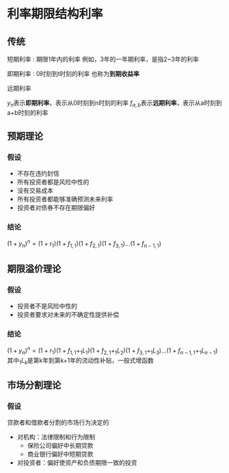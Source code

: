 # 利率期限结构利率
## 传统

短期利率
: 期限1年内的利率
例如，3年的一年期利率，是指2~3年的利率

即期利率
: 0时刻到t时刻的利率
也称为**到期收益率**

远期利率

$y_n$表示**即期利率**，表示从0时刻到n时刻的利率
$f_{a,b}$表示**远期利率**，表示从a时刻到a+b时刻的利率

## 预期理论

### 假设
- 不存在违约封信
- 所有投资者都是风险中性的
- 没有交易成本
- 所有投资者都能够准确预测未来利率
- 投资者对债券不存在期限偏好

### 结论
$(1+y_n)^n=(1+r_1)(1+f_{1,1})(1+f_{2,1})(1+f_{3,1})...(1+f_{n-1,1})$

## 期限溢价理论

### 假设
- 投资者不是风险中性的
- 投资者要求对未来的不确定性提供补偿

### 结论
$(1+y_n)^n=(1+r_1)(1+f_{1,1}+ _ 1L_1)(1+f_{2,1}+ _ 1L_2)(1+f_{3,1}+ _ 1L_3)...(1+f_{n-1,1}+ _ 1L_{n-1})$
其中$_ 1L_k$是第k年到第k+1年的流动性补贴，一般式增函数

## 市场分割理论

### 假设

贷款者和借款者分割的市场行为决定的

- 对机构：法律限制和行为限制
    - 保险公司偏好中长期贷款
    - 商业银行偏好中短期贷款
- 对投资者：偏好使资产和负债期限一致的投资
